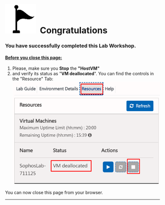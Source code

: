
# ![Milestone](JPG/BlackMilestone%20100.png) ‌‌ **Congratulations**

### You have successfully completed this Lab Workshop.

#### <u>Before you close this page:</u>  
1. Please, make sure you **Stop** the **"HostVM"** 
2. and verify its status as "**VM deallocated**".
You can find the controls in the "Resource" Tab:
![Deallocation](JPG/Deallocate%20the%20VM.png)

You can now close this page from your browser.

***
‌‌ 





